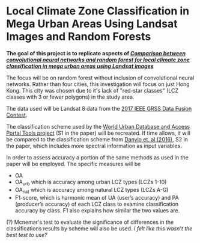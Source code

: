 # Local Climate Zone Classification in Mega Urban Areas Using Landsat Images and Random Forests

**The goal of this project is to replicate aspects of *[Comparison between convolutional neural networks and random forest for local climate zone classification in mega urban areas using Landsat images](https://doi.org/10.1016/j.isprsjprs.2019.09.009)***

The focus will be on random forest without inclusion of convolutional neural networks. Rather than four cities, this investigation will focus on just Hong Kong. This city was chosen due to it's lack of "red-star classes" (LCZ classes with 3 or fewer polygons) in the study area. 

The data used will be Landsat 8 data from the [2017 IEEE GRSS Data Fusion Contest](http://www.grss-ieee.org/2017-ieee-grss-data-fusion-contest/).

The classification scheme used by the [World Urban Database and Access Portal Tools project](http://www.wudapt.org/) (S1 in the paper) will be recreated. If time allows, it will be compared to the classification scheme from [Danylo et. al (2016)](https://doi.org/10.1109/JSTARS.2016.2539977), S2 in the paper, which includes more spectral information as input variables. 

In order to assess accuracy a portion of the same methods as used in the paper will be employed. The specific measures will be 

  - OA
  - OA<sub>urb</sub> which is accuracy among urban LCZ types (LCZs 1-10)
  - OA<sub>nat</sub> which is accuracy among natural LCZ types (LCZs
    A-G)
  - F1-score, which is harmonic mean of UA (user’s accuracy) and PA
    (producer’s accuracy) of each LCZ class to examine classification
    accuracy by class. F1 also explains how similar the two values are.
    
(?) Mcnemar's test to evaluate the significance of differences in the classifications results by scheme will also be used. *I felt like this wasn't the best test to use?*
